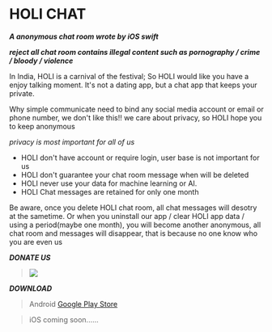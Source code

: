 # HOLI CHAT
***A anonymous chat room wrote by iOS swift***

***reject all chat room contains illegal content such as pornography / crime / bloody / violence*** 

In India, HOLI is a carnival of the festival;
So HOLI would like you have a enjoy talking moment.
It's not a dating app, but a chat app that keeps your private.

Why simple communicate need to bind any social media account or email or phone number, we don't like this!! we care about privacy, so HOLI hope you to keep anonymous

*privacy is most important for all of us*

- HOLI don't have account or require login, user base is not important for us
- HOLI don't guarantee your chat room message when will be deleted 
- HOLI never use your data for machine learning or AI.
- HOLI Chat messages are retained for only one month

Be aware, once you delete HOLI chat room, all chat messages will desotry at the sametime. Or when you uninstall our app / clear HOLI app data / using a period(maybe one month), you will become another anonymous, all chat room and messages will disappear, that is because no one know who you are even us



***DONATE US***

> [![](https://liberapay.com/assets/widgets/donate.svg)](https://liberapay.com/HOLI_CHAT/donate)


***DOWNLOAD***

> Android [Google Play Store](https://play.google.com/store/apps/details?id=tw.jasoncheng.holi)

> iOS coming soon......